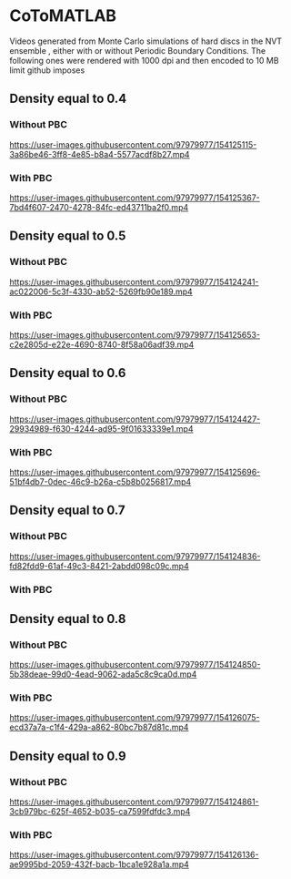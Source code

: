 # CoToMATLAB
Videos generated from Monte Carlo simulations of hard discs in the NVT ensemble , either with or without Periodic Boundary Conditions.
The following ones were rendered with 1000 dpi and then encoded to 10 MB limit github imposes
## Density equal to 0.4
### Without PBC


https://user-images.githubusercontent.com/97979977/154125115-3a86be46-3ff8-4e85-b8a4-5577acdf8b27.mp4



### With PBC


https://user-images.githubusercontent.com/97979977/154125367-7bd4f607-2470-4278-84fc-ed43711ba2f0.mp4


## Density equal to 0.5
### Without PBC


https://user-images.githubusercontent.com/97979977/154124241-ac022006-5c3f-4330-ab52-5269fb90e189.mp4


### With PBC

https://user-images.githubusercontent.com/97979977/154125653-c2e2805d-e22e-4690-8740-8f58a06adf39.mp4



## Density equal to 0.6
### Without PBC


https://user-images.githubusercontent.com/97979977/154124427-29934989-f630-4244-ad95-9f01633339e1.mp4


### With PBC


https://user-images.githubusercontent.com/97979977/154125696-51bf4db7-0dec-46c9-b26a-c5b8b0256817.mp4



## Density equal to 0.7
### Without PBC


https://user-images.githubusercontent.com/97979977/154124836-fd82fdd9-61af-49c3-8421-2abdd098c09c.mp4


### With PBC

## Density equal to 0.8
### Without PBC


https://user-images.githubusercontent.com/97979977/154124850-5b38deae-99d0-4ead-9062-ada5c8c9ca0d.mp4


### With PBC


https://user-images.githubusercontent.com/97979977/154126075-ecd37a7a-c1f4-429a-a862-80bc7b87d81c.mp4


## Density equal to 0.9
### Without PBC


https://user-images.githubusercontent.com/97979977/154124861-3cb979bc-625f-4652-b035-ca7599fdfdc3.mp4

### With PBC

https://user-images.githubusercontent.com/97979977/154126136-ae9995bd-2059-432f-bacb-1bca1e928a1a.mp4

